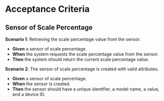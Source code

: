 # Acceptance Criteria

## Sensor of Scale Percentage

**Scenario 1**: Retrieving the scale percentage value from the sensor.

* **Given** a sensor of scale percentage.
* **When** the system requests the scale percentage value from the sensor.
* **Then** the system should return the current scale percentage value.

**Scenario 2**: The sensor of scale percentage is created with valid attributes.

* **Given** a sensor of scale percentage.
* **When** the sensor is created.
* **Then** the sensor should have a unique identifier, a model name, a value, and a device ID.


